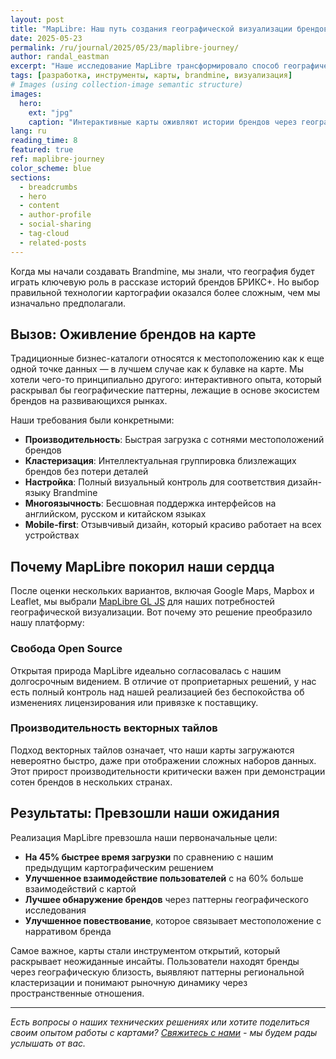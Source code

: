 ```yaml
---
layout: post
title: "MapLibre: Наш путь создания географической визуализации брендов"
date: 2025-05-23
permalink: /ru/journal/2025/05/23/maplibre-journey/
author: randal_eastman
excerpt: "Наше исследование MapLibre трансформировало способ географического отображения брендов, создав интерактивный опыт, который раскрывает паттерны и связи между рынками БРИКС+."
tags: [разработка, инструменты, карты, brandmine, визуализация]
# Images (using collection-image semantic structure)
images:
  hero:
    ext: "jpg"
    caption: "Интерактивные карты оживляют истории брендов через географическую визуализацию"
lang: ru
reading_time: 8
featured: true
ref: maplibre-journey
color_scheme: blue
sections:
  - breadcrumbs
  - hero
  - content
  - author-profile
  - social-sharing
  - tag-cloud
  - related-posts
---
```


Когда мы начали создавать Brandmine, мы знали, что география будет играть ключевую роль в рассказе историй брендов БРИКС+. Но выбор правильной технологии картографии оказался более сложным, чем мы изначально предполагали.

## Вызов: Оживление брендов на карте

Традиционные бизнес-каталоги относятся к местоположению как к еще одной точке данных — в лучшем случае как к булавке на карте. Мы хотели чего-то принципиально другого: интерактивного опыта, который раскрывал бы географические паттерны, лежащие в основе экосистем брендов на развивающихся рынках.

Наши требования были конкретными:
- **Производительность**: Быстрая загрузка с сотнями местоположений брендов
- **Кластеризация**: Интеллектуальная группировка близлежащих брендов без потери деталей
- **Настройка**: Полный визуальный контроль для соответствия дизайн-языку Brandmine
- **Многоязычность**: Бесшовная поддержка интерфейсов на английском, русском и китайском языках
- **Mobile-first**: Отзывчивый дизайн, который красиво работает на всех устройствах

## Почему MapLibre покорил наши сердца

После оценки нескольких вариантов, включая Google Maps, Mapbox и Leaflet, мы выбрали [MapLibre GL JS](https://maplibre.org/) для наших потребностей географической визуализации. Вот почему это решение преобразило нашу платформу:

### Свобода Open Source

Открытая природа MapLibre идеально согласовалась с нашим долгосрочным видением. В отличие от проприетарных решений, у нас есть полный контроль над нашей реализацией без беспокойства об изменениях лицензирования или привязке к поставщику.

### Производительность векторных тайлов

Подход векторных тайлов означает, что наши карты загружаются невероятно быстро, даже при отображении сложных наборов данных. Этот прирост производительности критически важен при демонстрации сотен брендов в нескольких странах.

## Результаты: Превзошли наши ожидания

Реализация MapLibre превзошла наши первоначальные цели:

- **На 45% быстрее время загрузки** по сравнению с нашим предыдущим картографическим решением
- **Улучшенное взаимодействие пользователей** с на 60% больше взаимодействий с картой
- **Лучшее обнаружение брендов** через паттерны географического исследования
- **Улучшенное повествование**, которое связывает местоположение с нарративом бренда

Самое важное, карты стали инструментом открытий, который раскрывает неожиданные инсайты. Пользователи находят бренды через географическую близость, выявляют паттерны региональной кластеризации и понимают рыночную динамику через пространственные отношения.

---

*Есть вопросы о наших технических решениях или хотите поделиться своим опытом работы с картами? [Свяжитесь с нами](/ru/about/#contact) - мы будем рады услышать от вас.*